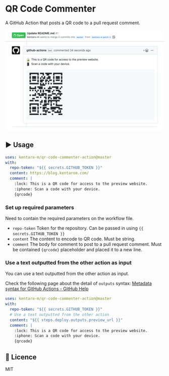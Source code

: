 # QR Code Commenter
A GitHub Action that posts a QR code to a pull request comment.

![posts a QR code to a pull request comment.](usage.png)

## :arrow_forward: Usage
```yml
uses: kentaro-m/qr-code-commenter-action@master
with:
  repo-token: "${{ secrets.GITHUB_TOKEN }}"
  content: https://blog.kentarom.com/
  comment: |
    :lock: This is a QR code for access to the preview website.
    :iphone: Scan a code with your device.
    {qrcode}
```

### Set up required parameters
Need to contain the required parameters on the workflow file.

- `repo-token` Token for the repository. Can be passed in using `{{ secrets.GITHUB_TOKEN }}`
- `content` The content to encode to QR code. Must be string.
- `comment` The body for comment to post to a pull request comment. Must be contained `{qrcode}` placeholder and placed it to a new line.

### Use a text outputted from the other action as input
You can use a text outputted from the other action as input.

Check the following page about the detail of `outputs` syntax: [Metadata syntax for GitHub Actions - GitHub Help](https://help.github.com/en/actions/building-actions/metadata-syntax-for-github-actions#outputs)

```yml
uses: kentaro-m/qr-code-commenter-action@master
with:
  repo-token: "${{ secrets.GITHUB_TOKEN }}"
  # Use a text outputted from the other action
  content: "${{ steps.deploy.outputs.preview_url }}"
  comment: |
    :lock: This is a QR code for access to the preview website.
    :iphone: Scan a code with your device.
    {qrcode}
```

## :memo: Licence
MIT
